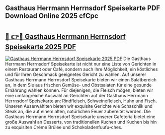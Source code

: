 ## Gasthaus Herrmann Herrnsdorf Speisekarte PDF Download Online 2025 cfCpc

# <h2><a href="http://gc7e6qw.nevu.top/?p=Gasthaus+Herrmann+Herrnsdorf+Speisekarte">🔗 👉🔴 Gasthaus Herrmann Herrnsdorf Speisekarte 2025 PDF</a></h2>

[![Gasthaus Herrmann Herrnsdorf Speisekarte 2025 PDF](https://i.imgur.com/dBaPXMq.png)](http://gc7e6qw.nevu.top/?p=Gasthaus+Herrmann+Herrnsdorf+Speisekarte)
Die Gasthaus Herrmann Herrnsdorf Speisekarte ist nicht nur eine Liste von Gerichten in einem Restaurant oder Café, sondern auch Ihre Möglichkeit, ein köstliches und für Ihren Geschmack geeignetes Gericht zu wählen. Auf unserer Gasthaus Herrmann Herrnsdorf Speisekarte bieten wir einen Salatbereich an, in dem Sie aus frischen Gemüse- und Obstsalaten für eine gesunde Ernährung wählen können. Für diejenigen, die Fleisch mögen, bieten wir eine umfangreiche Auswahl an Gerichten auf der Gasthaus Herrmann Herrnsdorf Speisekarte an: Rindfleisch, Schweinefleisch, Huhn und Fisch. Unseren Auserwählten bieten wir exquisite Gerichte wie Schaschlik und Steak an, die auf einem alten, natürlichen Feuer zubereitet werden. Die Gasthaus Herrmann Herrnsdorf Speisekarte unserer Cafeteria bietet eine große Auswahl an Desserts, von traditionellen Kuchen und Kuchen bis hin zu exquisiten Crème Brûlée und Schokoladenfuufu-ches.
